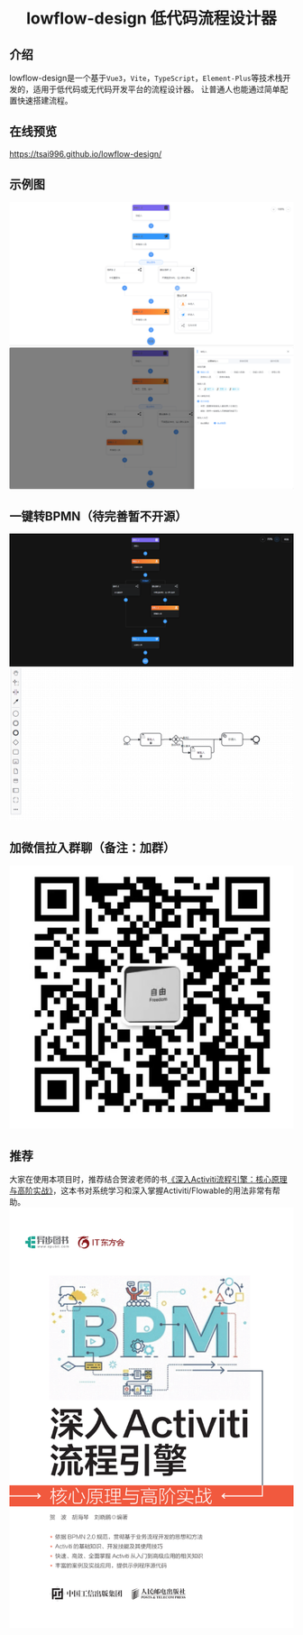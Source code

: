 <div align="center">
    <h1>lowflow-design 低代码流程设计器</h1>
</div>

## 介绍
lowflow-design是一个基于`Vue3`，`Vite`，`TypeScript`，`Element-Plus`等技术栈开发的，适用于低代码或无代码开发平台的流程设计器。
让普通人也能通过简单配置快速搭建流程。
## 在线预览
https://tsai996.github.io/lowflow-design/
## 示例图
![flow.png](public%2Fflow.png)
![penal.png](public%2Fpenal.png)
## 一键转BPMN（待完善暂不开源）
![dark.png](public%2Fdark.png)
![bpmn.png](public%2Fbpmn.png)
## 加微信拉入群聊（备注：加群）
![wx.png](public%2Fwx.png)
## 推荐
大家在使用本项目时，推荐结合贺波老师的书[《深入Activiti流程引擎：核心原理与高阶实战》](https://item.m.jd.com/product/13928958.html?gx=RnAomTM2bmCImZxDqYAkVCoIHuIYVqc)，这本书对系统学习和深入掌握Activiti/Flowable的用法非常有帮助。
![book.png](public%2Fbook.png)
